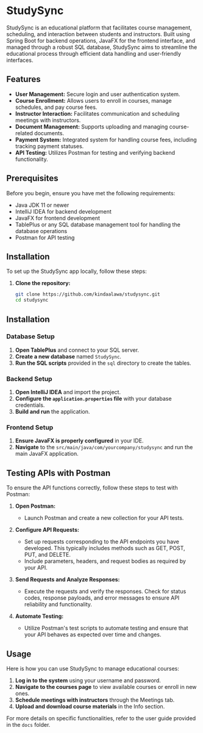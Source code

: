 # StudySync

StudySync is an educational platform that facilitates course management, scheduling, and interaction between students and instructors. Built using Spring Boot for backend operations, JavaFX for the frontend interface, and managed through a robust SQL database, StudySync aims to streamline the educational process through efficient data handling and user-friendly interfaces.

## Features

- **User Management:** Secure login and user authentication system.
- **Course Enrollment:** Allows users to enroll in courses, manage schedules, and pay course fees.
- **Instructor Interaction:** Facilitates communication and scheduling meetings with instructors.
- **Document Management:** Supports uploading and managing course-related documents.
- **Payment System:** Integrated system for handling course fees, including tracking payment statuses.
- **API Testing:** Utilizes Postman for testing and verifying backend functionality.

## Prerequisites

Before you begin, ensure you have met the following requirements:
- Java JDK 11 or newer
- IntelliJ IDEA for backend development
- JavaFX for frontend development
- TablePlus or any SQL database management tool for handling the database operations
- Postman for API testing

## Installation

To set up the StudySync app locally, follow these steps:

1. **Clone the repository:**
   ```bash
   git clone https://github.com/kindaalawa/studysync.git
   cd studysync
## Installation

### Database Setup
1. **Open TablePlus** and connect to your SQL server.
2. **Create a new database** named `StudySync`.
3. **Run the SQL scripts** provided in the `sql` directory to create the tables.

### Backend Setup
1. **Open IntelliJ IDEA** and import the project.
2. **Configure the `application.properties` file** with your database credentials.
3. **Build and run** the application.

### Frontend Setup
1. **Ensure JavaFX is properly configured** in your IDE.
2. **Navigate** to the `src/main/java/com/yourcompany/studysync` and run the main JavaFX application.
## Testing APIs with Postman

To ensure the API functions correctly, follow these steps to test with Postman:

1. **Open Postman:**
   - Launch Postman and create a new collection for your API tests.

2. **Configure API Requests:**
   - Set up requests corresponding to the API endpoints you have developed. This typically includes methods such as GET, POST, PUT, and DELETE.
   - Include parameters, headers, and request bodies as required by your API.

3. **Send Requests and Analyze Responses:**
   - Execute the requests and verify the responses. Check for status codes, response payloads, and error messages to ensure API reliability and functionality.

4. **Automate Testing:**
   - Utilize Postman's test scripts to automate testing and ensure that your API behaves as expected over time and changes.

## Usage

Here is how you can use StudySync to manage educational courses:

1. **Log in to the system** using your username and password.
2. **Navigate to the courses page** to view available courses or enroll in new ones.
3. **Schedule meetings with instructors** through the Meetings tab.
4. **Upload and download course materials** in the Info section.

For more details on specific functionalities, refer to the user guide provided in the `docs` folder.
